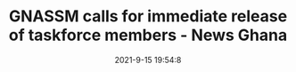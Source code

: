 ---
"title": "GNASSM calls for immediate release of taskforce members - News Ghana"
"date": "2021-9-15 19:54:8"
"feed_name": "GOOGLENEWSMINING"
"feed_website": "https://news.google.com/search?q=mining%2Bincident&hl=en-US&gl=US&ceid=US:en"
"feed_rss": "https://news.google.com/rss/search?q=mining%2Bincident&hl=en-US&gl=US&ceid=US:en"
"link": "https://newsghana.com.gh/gnassm-calls-for-immediate-release-of-taskforce-members/"
"file": "_posts/2021-1-1-500cd8e82662dbfede88ee57d7605879a8508097.md"
"accident": "0"
"drilling": "0"
"dead": "0"
"injured": "0"
---